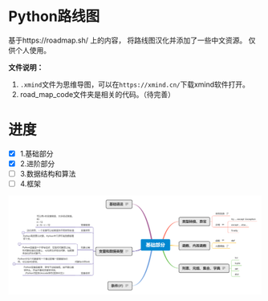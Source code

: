 # Python路线图
基于https://roadmap.sh/ 上的内容， 将路线图汉化并添加了一些中文资源。
仅供个人使用。

**文件说明：**
1. `.xmind`文件为思维导图，可以在`https://xmind.cn/`下载xmind软件打开。
2. road_map_code文件夹是相关的代码。（待完善）

# 进度
- [x] 1.基础部分
- [x] 2.进阶部分
- [ ] 3.数据结构和算法
- [ ] 4.框架

![1.基础部分](1.%E5%9F%BA%E7%A1%80%E9%83%A8%E5%88%86/基础部分.png)




